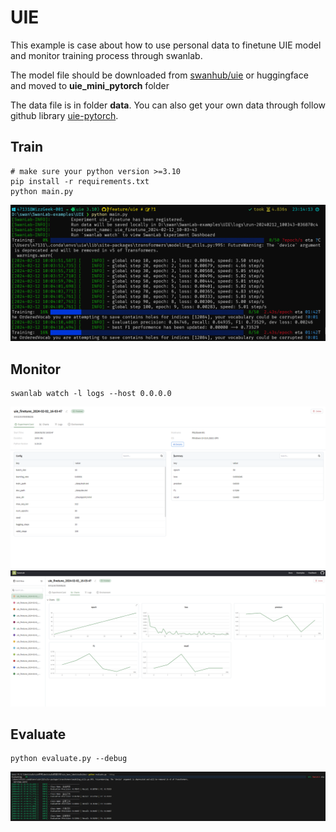 # UIE

This example is case about how to use personal data to finetune UIE model and monitor training process through swanlab.

The model file should be downloaded from [swanhub/uie](https://swanhub.co/KashiwaByte/UIE-Finetune) or huggingface and moved to **uie_mini_pytorch** folder

The  data file is in folder **data**. You can also get your own data through follow github library [uie-pytorch]( https://github.com/HUSTAI/uie_pytorch).


## Train

    # make sure your python version >=3.10
    pip install -r requirements.txt
    python main.py

<img alt="uie_cli" src="readme_files/uie_cli.png" width=800>


## Monitor

    swanlab watch -l logs --host 0.0.0.0

<img alt="uie_overview" src="readme_files/uie_overview.png" width=800>
<img alt="uie_charts" src="readme_files/uie_charts.png" width=800>

## Evaluate


    python evaluate.py --debug

<img alt="uie_evaluate" src="readme_files/uie_evaluate.png" width=800>

